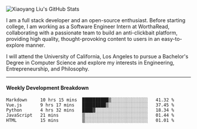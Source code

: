 ![Xiaoyang Liu's GitHub Stats](https://github-readme-stats.vercel.app/api?username=xiaoyang-liu-cs&show_icons=true&hide_border=true&icon_color=586069&title_color=a0a9af)

I am a full stack developer and an open-source enthusiast. Before starting college, I am working as a Software Engineer Intern at WorthaRead, collaborating with a passionate team to build an anti-clickbait platform, providing high quality, thought-provoking content to users in an easy-to-explore manner.

I will attend the University of California, Los Angeles to pursue a Bachelor's Degree in Computer Science and explore my interests in Engineering, Entrepreneurship, and Philosophy.

---
#### Weekly Development Breakdown
<!--START_SECTION:waka-->
```text
Markdown     10 hrs 15 mins  ██████████▒░░░░░░░░░░░░░░   41.32 % 
Vue.js       9 hrs 17 mins   █████████▒░░░░░░░░░░░░░░░   37.45 % 
Python       4 hrs 32 mins   ████▓░░░░░░░░░░░░░░░░░░░░   18.34 % 
JavaScript   21 mins         ▒░░░░░░░░░░░░░░░░░░░░░░░░   01.44 % 
HTML         15 mins         ▒░░░░░░░░░░░░░░░░░░░░░░░░   01.01 % 
```
<!--END_SECTION:waka-->
